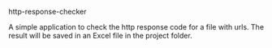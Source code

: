 http-response-checker

A simple application to check the http response code for a file with urls.
The result will be saved in an Excel file in the project folder.
